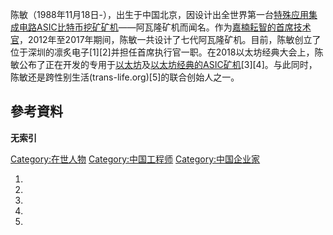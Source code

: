 陈敏（1988年11月18日-），出生于中国北京，因设计出全世界第一台[特殊应用集成电路ASIC](../Page/特殊應用積體電路.md "wikilink")[比特币](../Page/比特币.md "wikilink")[挖矿矿机](../Page/挖礦_\(數位貨幣\).md "wikilink")——阿瓦隆矿机而闻名。作为[嘉楠耘智的首席技术官](https://zh.wikipedia.org/wiki/:en:Canaan_Creative#cite_note-1 "wikilink")，2012年至2017年期间，陈敏一共设计了七代阿瓦隆矿机。目前，陈敏创立了位于深圳的凛炙电子\[1\]\[2\]并担任首席执行官一职。在2018以太坊经典大会上，陈敏公布了正在开发的专用于[以太坊](../Page/以太坊.md "wikilink")及[以太坊经典的ASIC矿机](../Page/以太坊經典.md "wikilink")\[3\]\[4\]。与此同时，陈敏还是跨性别生活(trans-life.org)\[5\]的联合创始人之一。

## 參考資料

__无索引__

[Category:在世人物](https://zh.wikipedia.org/wiki/Category:在世人物 "wikilink") [Category:中国工程师](https://zh.wikipedia.org/wiki/Category:中国工程师 "wikilink") [Category:中国企业家](https://zh.wikipedia.org/wiki/Category:中国企业家 "wikilink")

1.
2.
3.
4.
5.